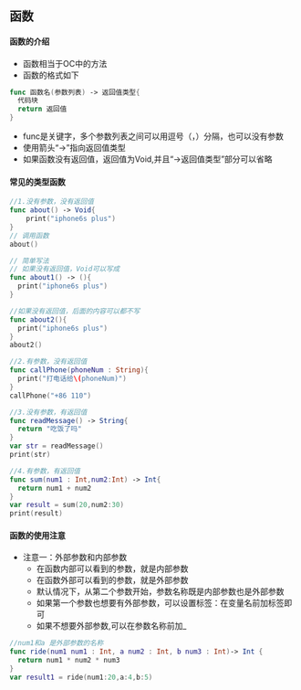 ## 函数

#### 函数的介绍

- 函数相当于OC中的方法
- 函数的格式如下

```swift
func 函数名(参数列表) -> 返回值类型{
  代码块
  return 返回值
}
```

- func是关键字，多个参数列表之间可以用逗号（，）分隔，也可以没有参数
- 使用箭头“->”指向返回值类型
- 如果函数没有返回值，返回值为Void,并且“->返回值类型”部分可以省略

#### 常见的类型函数

```swift
//1.没有参数，没有返回值
func about() -> Void{
	print("iphone6s plus")
}
// 调用函数
about()

// 简单写法
// 如果没有返回值，Void可以写成
func about1() -> (){
  print("iphone6s plus")
}

//如果没有返回值，后面的内容可以都不写
func about2(){
  print("iphone6s plus")
}
about2()

//2.有参数，没有返回值
func callPhone(phoneNum : String){
  print("打电话给\(phoneNum)")
}
callPhone("+86 110")

//3.没有参数，有返回值
func readMessage() -> String{
  return "吃饭了吗"
}
var str = readMessage()
print(str)

//4.有参数，有返回值
func sum(num1 : Int,num2:Int) -> Int{
  return num1 + num2
}
var result = sum(20,num2:30)
print(result)
```

#### 函数的使用注意

- 注意一：外部参数和内部参数
  - 在函数内部可以看到的参数，就是内部参数
  - 在函数外部可以看到的参数，就是外部参数
  - 默认情况下，从第二个参数开始，参数名称既是内部参数也是外部参数
  - 如果第一个参数也想要有外部参数，可以设置标签：在变量名前加标签即可
  - 如果不想要外部参数,可以在参数名称前加_

````Swift
//num1和a 是外部参数的名称
func ride(num1 num1 : Int, a num2 : Int, b num3 : Int)-> Int {
  return num1 * num2 * num3
}
var result1 = ride(num1:20,a:4,b:5)
````



